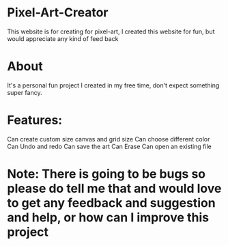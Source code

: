 # Pixel-Art-Creator
This website is for creating for pixel-art, I created this website for fun, but would appreciate any kind of feed back

# About
It's a personal fun project I created in my free time, don't expect something super fancy.

# Features:
Can create custom size canvas and grid size
Can choose different color
Can Undo and redo
Can save the art
Can Erase 
Can open an existing file

# Note: There is going to be bugs so please do tell me that and would love to get any feedback and suggestion and help, or how can I improve this project
